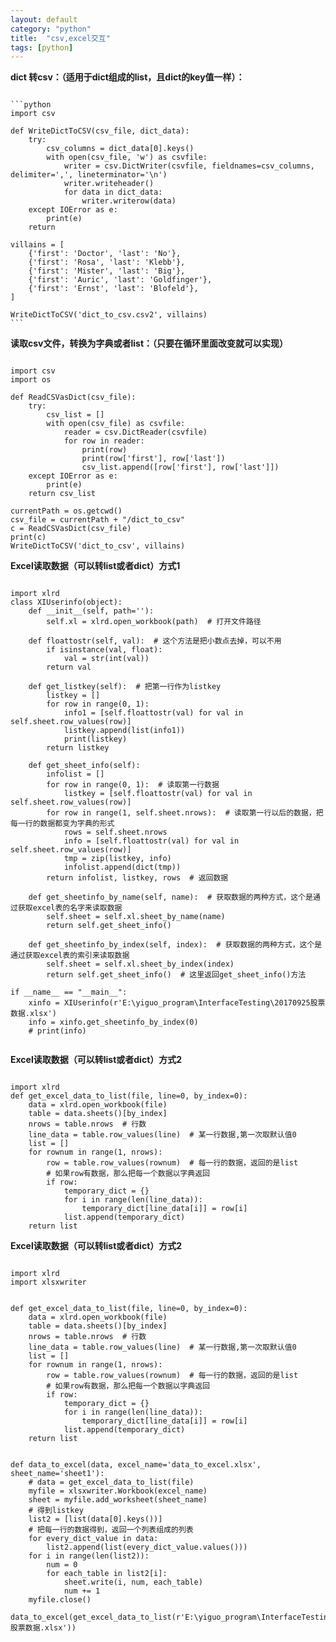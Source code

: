 ```yaml
---
layout: default
category: "python"
title:  "csv,excel交互"
tags: [python]
---
```



**dict 转csv：（适用于dict组成的list，且dict的key值一样）：**
<pre><code>
```python
import csv

def WriteDictToCSV(csv_file, dict_data):
    try:
        csv_columns = dict_data[0].keys()
        with open(csv_file, 'w') as csvfile:
            writer = csv.DictWriter(csvfile, fieldnames=csv_columns, delimiter=',', lineterminator='\n')
            writer.writeheader()
            for data in dict_data:
                writer.writerow(data)
    except IOError as e:
        print(e)
    return

villains = [
    {'first': 'Doctor', 'last': 'No'},
    {'first': 'Rosa', 'last': 'Klebb'},
    {'first': 'Mister', 'last': 'Big'},
    {'first': 'Auric', 'last': 'Goldfinger'},
    {'first': 'Ernst', 'last': 'Blofeld'},
]

WriteDictToCSV('dict_to_csv.csv2', villains)
```
</code></pre>


**读取csv文件，转换为字典或者list：（只要在循环里面改变就可以实现）**
<pre><code>
import csv
import os

def ReadCSVasDict(csv_file):
    try:
        csv_list = []
        with open(csv_file) as csvfile:
            reader = csv.DictReader(csvfile)
            for row in reader:
                print(row)
                print(row['first'], row['last'])
                csv_list.append([row['first'], row['last']])
    except IOError as e:
        print(e)
    return csv_list

currentPath = os.getcwd()
csv_file = currentPath + "/dict_to_csv"
c = ReadCSVasDict(csv_file)
print(c)
WriteDictToCSV('dict_to_csv', villains)
</code></pre>


**Excel读取数据（可以转list或者dict）方式1**
<pre><code>
import xlrd
class XIUserinfo(object):
    def __init__(self, path=''):
        self.xl = xlrd.open_workbook(path)  # 打开文件路径

    def floattostr(self, val):  # 这个方法是把小数点去掉，可以不用
        if isinstance(val, float):
            val = str(int(val))
        return val

    def get_listkey(self):  # 把第一行作为listkey
        listkey = []
        for row in range(0, 1):
            info1 = [self.floattostr(val) for val in self.sheet.row_values(row)]
            listkey.append(list(info1))
            print(listkey)
        return listkey

    def get_sheet_info(self):
        infolist = []
        for row in range(0, 1):  # 读取第一行数据
            listkey = [self.floattostr(val) for val in self.sheet.row_values(row)]
        for row in range(1, self.sheet.nrows):  # 读取第一行以后的数据，把每一行的数据都变为字典的形式
            rows = self.sheet.nrows
            info = [self.floattostr(val) for val in self.sheet.row_values(row)]
            tmp = zip(listkey, info)
            infolist.append(dict(tmp))
        return infolist, listkey, rows  # 返回数据

    def get_sheetinfo_by_name(self, name):  # 获取数据的两种方式，这个是通过获取excel表的名字来读取数据
        self.sheet = self.xl.sheet_by_name(name)
        return self.get_sheet_info()

    def get_sheetinfo_by_index(self, index):  # 获取数据的两种方式，这个是通过获取excel表的索引来读取数据
        self.sheet = self.xl.sheet_by_index(index)
        return self.get_sheet_info()  # 这里返回get_sheet_info()方法

if __name__ == "__main__":
    xinfo = XIUserinfo(r'E:\yiguo_program\InterfaceTesting\20170925股票数据.xlsx')
    info = xinfo.get_sheetinfo_by_index(0)
    # print(info)

</code></pre>

**Excel读取数据（可以转list或者dict）方式2**
<pre><code>
import xlrd
def get_excel_data_to_list(file, line=0, by_index=0):
    data = xlrd.open_workbook(file)
    table = data.sheets()[by_index]
    nrows = table.nrows  # 行数
    line_data = table.row_values(line)  # 某一行数据,第一次取默认值0
    list = []
    for rownum in range(1, nrows):
        row = table.row_values(rownum)  # 每一行的数据，返回的是list
        # 如果row有数据，那么把每一个数据以字典返回
        if row:
            temporary_dict = {}
            for i in range(len(line_data)):
                temporary_dict[line_data[i]] = row[i]
            list.append(temporary_dict)
    return list
</code></pre>


**Excel读取数据（可以转list或者dict）方式2**
<pre><code>
import xlrd
import xlsxwriter


def get_excel_data_to_list(file, line=0, by_index=0):
    data = xlrd.open_workbook(file)
    table = data.sheets()[by_index]
    nrows = table.nrows  # 行数
    line_data = table.row_values(line)  # 某一行数据,第一次取默认值0
    list = []
    for rownum in range(1, nrows):
        row = table.row_values(rownum)  # 每一行的数据，返回的是list
        # 如果row有数据，那么把每一个数据以字典返回
        if row:
            temporary_dict = {}
            for i in range(len(line_data)):
                temporary_dict[line_data[i]] = row[i]
            list.append(temporary_dict)
    return list


def data_to_excel(data, excel_name='data_to_excel.xlsx', sheet_name='sheet1'):
    # data = get_excel_data_to_list(file)
    myfile = xlsxwriter.Workbook(excel_name)
    sheet = myfile.add_worksheet(sheet_name)
    # 得到listkey
    list2 = [list(data[0].keys())]
    # 把每一行的数据得到，返回一个列表组成的列表
    for every_dict_value in data:
        list2.append(list(every_dict_value.values()))
    for i in range(len(list2)):
        num = 0
        for each_table in list2[i]:
            sheet.write(i, num, each_table)
            num += 1
    myfile.close()

data_to_excel(get_excel_data_to_list(r'E:\yiguo_program\InterfaceTesting\20170925股票数据.xlsx'))


</code></pre>


